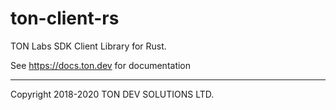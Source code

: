 # ton-client-rs

TON Labs SDK Client Library for Rust.

See https://docs.ton.dev for documentation

---
Copyright 2018-2020 TON DEV SOLUTIONS LTD.
